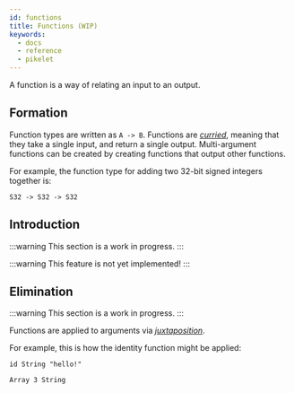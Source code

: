```yaml
---
id: functions
title: Functions (WIP)
keywords:
  - docs
  - reference
  - pikelet
---
```


A function is a way of relating an input to an output.

## Formation

Function types are written as `A -> B`.
Functions are [_curried_][currying-wikipedia], meaning that they take a single input, and return a single output.
Multi-argument functions can be created by creating functions that output other functions.

For example, the function type for adding two 32-bit signed integers together is:

```pikelet
S32 -> S32 -> S32
```

## Introduction

:::warning
This section is a work in progress.
:::

:::warning
This feature is not yet implemented!
:::

## Elimination

:::warning
This section is a work in progress.
:::

Functions are applied to arguments via [_juxtaposition_][juxtaposition-wikipedia].

For example, this is how the identity function might be applied:

```pikelet
id String "hello!"
```

```pikelet
Array 3 String
```

[currying-wikipedia]: https://en.wikipedia.org/wiki/Currying
[juxtaposition-wikipedia]: https://en.wikipedia.org/wiki/Juxtaposition#Mathematics
